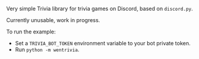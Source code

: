 Very simple Trivia library for trivia games on Discord, based on `discord.py`.

Currently unusable, work in progress.

To run the example:
- Set a `TRIVIA_BOT_TOKEN` environment variable to your bot private token.
- Run `python -m wentrivia`.
